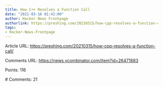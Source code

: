 ```yaml
---
title: How C++ Resolves a Function Call
date: "2021-03-16 01:42:00"
author: Hacker News Frontpage
authorlink: https://preshing.com/20210315/how-cpp-resolves-a-function-call/
tags:
- Hacker-News-Frontpage
---
```


<p>Article URL: <a href="https://preshing.com/20210315/how-cpp-resolves-a-function-call/">https://preshing.com/20210315/how-cpp-resolves-a-function-call/</a></p>
<p>Comments URL: <a href="https://news.ycombinator.com/item?id=26471883">https://news.ycombinator.com/item?id=26471883</a></p>
<p>Points: 116</p>
<p># Comments: 21</p>
